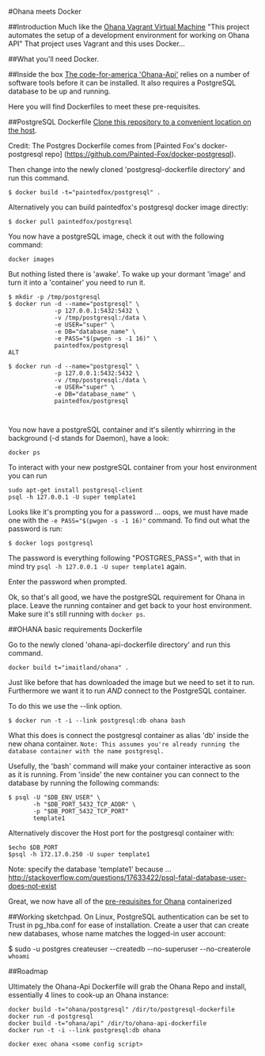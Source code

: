 #Ohana meets Docker

##Introduction
Much like the [Ohana Vagrant Virtual Machine](https://github.com/codeforamerica/ohana-api-dev-box) "This project automates the setup of a development environment for working on Ohana API" That project uses Vagrant and this uses Docker...

##What you'll need
Docker.

##Inside the box
[The code-for-america 'Ohana-Api'](https://github.com/codeforamerica/ohana-api/blob/master/INSTALL.md) relies on a number of software tools before it can be installed. It also requires a PostgreSQL database to be up and running.

Here you will find Dockerfiles to meet these pre-requisites.

##PostgreSQL Dockerfile
[Clone this repository to a convenient location on the host](https://github.com/gl2748/ohana-dockerfiles).

Credit: The Postgres Dockerfile comes from [Painted Fox's docker-postgresql repo] (https://github.com/Painted-Fox/docker-postgresql).

Then change into the newly cloned 'postgresql-dockerfile directory' and run this command.

```
$ docker build -t="paintedfox/postgresql" .
```
Alternatively you can build paintedfox's postgresql docker image directly:
```
$ docker pull paintedfox/postgresql
```

You now  have a postgreSQL image, check it out with the following command:

`docker images`

But nothing listed there is 'awake'. To wake up your dormant 'image' and turn it into a 'container' you need to run it. 
```
$ mkdir -p /tmp/postgresql
$ docker run -d --name="postgresql" \
             -p 127.0.0.1:5432:5432 \
             -v /tmp/postgresql:/data \
             -e USER="super" \
             -e DB="database_name" \
             -e PASS="$(pwgen -s -1 16)" \
             paintedfox/postgresql
ALT

$ docker run -d --name="postgresql" \
             -p 127.0.0.1:5432:5432 \
             -v /tmp/postgresql:/data \
             -e USER="super" \
             -e DB="database_name" \
             paintedfox/postgresql



```

You now have a postgreSQL container and it's silently whirrring in the background (-d stands for Daemon), have a look:

`docker ps`

To interact with your new postgreSQL container from your host environment you can run 
```
sudo apt-get install postgresql-client
psql -h 127.0.0.1 -U super template1
```

Looks like it's prompting you for a password ... oops, we  must have made one with the `-e PASS="$(pwgen -s -1 16)"` command. To find out what the password is run:

`$ docker logs postgresql`

The password is everything following "POSTGRES_PASS=", with that in mind try `psql -h 127.0.0.1 -U super template1` again. 

Enter the password when prompted. 

Ok, so that's all good, we have the postgreSQL requirement for Ohana in place. Leave the running container and get back to your host environment. Make sure it's still running with `docker ps`.

##OHANA basic requirements Dockerfile

Go to the newly cloned 'ohana-api-dockerfile directory' and run this command.
```
docker build t="imaitland/ohana" . 
```
Just like before that has downloaded the image but we need to set it to run. Furthermore we want it to run *AND* connect to the PostgreSQL container. 

To do this we use the --link option.
```
$ docker run -t -i --link postgresql:db ohana bash
```
What this does is connect the postgresql container as alias 'db' inside the new ohana container.
`Note: This assumes you're already running the database container with the name postgresql.`

Usefully, the 'bash' command will make your container interactive as soon as it is running.
From 'inside' the new container you can connect to the database by running the following commands:
```
$ psql -U "$DB_ENV_USER" \
       -h "$DB_PORT_5432_TCP_ADDR" \
       -p "$DB_PORT_5432_TCP_PORT"
       template1
```
Alternatively discover the Host port for the postgresql container with:
```
$echo $DB_PORT
$psql -h 172.17.0.250 -U super template1
```

Note: specify the database 'template1' because ... http://stackoverflow.com/questions/17633422/psql-fatal-database-user-does-not-exist

Great, we now have all of the [pre-requisites for Ohana](https://github.com/codeforamerica/ohana-api/blob/master/INSTALL.md) containerized

##Working sketchpad.
On Linux, PostgreSQL authentication can be set to Trust in pg_hba.conf for ease of installation. Create a user that can create new databases, whose name matches the logged-in user account:

$ sudo -u postgres createuser --createdb --no-superuser --no-createrole `whoami`


##Roadmap

Ultimately the Ohana-Api Dockerfile will grab the Ohana Repo and install, essentially 4 lines to cook-up an Ohana instance:
```
docker build -t="ohana/postgresql" /dir/to/postgresql-dockerfile
docker run -d postgresql
docker build -t="ohana/api" /dir/to/ohana-api-dockerfile
docker run -t -i --link postgresql:db ohana

docker exec ohana <some config script>
```
